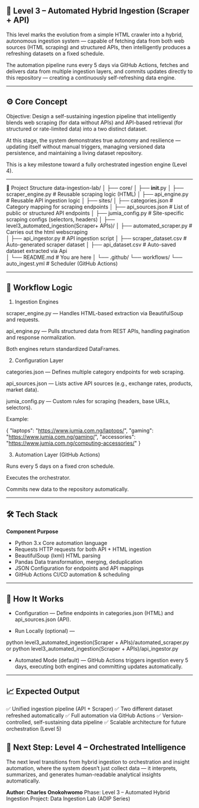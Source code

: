 ## 🧠 Level 3 – Automated Hybrid Ingestion (Scraper + API)

This level marks the evolution from a simple HTML crawler into a hybrid, autonomous ingestion system — capable of fetching data from both web sources (HTML scraping) and structured APIs, then intelligently produces a refreshing datasets on a fixed schedule.

The automation pipeline runs every 5 days via GitHub Actions, fetches and delivers data from multiple ingestion layers, and commits updates directly to this repository — creating a continuously self-refreshing data engine.

--------

## ⚙️ Core Concept

Objective:
Design a self-sustaining ingestion pipeline that intelligently blends web scraping (for data without APIs) and API-based retrieval (for structured or rate-limited data) into a two distinct dataset.

At this stage, the system demonstrates true autonomy and resilience — updating itself without manual triggers, managing versioned data persistence, and maintaining a living dataset repository.

This is a key milestone toward a fully orchestrated ingestion engine (Level 4).

----------

🧩 Project Structure
data-ingestion-lab/
│
├── core/
│   ├── __init__.py
│   ├── scraper_engine.py          # Reusable scraping logic (HTML)
│   ├── api_engine.py              # Reusable API ingestion logic
│
├── sites/
│   ├── categories.json            # Category mapping for scraping endpoints
│   ├── api_sources.json           # List of public or structured API endpoints
│   ├── jumia_config.py            # Site-specific scraping configs (selectors, headers)
│
├── level3_automated_ingestion(Scraper+ APIs)/
│   ├── automated_scraper.py       # Carries out the html webscraping  
│   ├── api_ingestor.py            # API ingestion script 
│   ├── scraper_dataset.csv        # Auto-generated scraper dataset
│   ├── api_dataset.csv            # Auto-saved dataset extracted via Api       
│   └── README.md                  # You are here
│
└── .github/
    └── workflows/
        └── auto_ingest.yml        # Scheduler (GitHub Actions)

------------

## 🧠 Workflow Logic
1. Ingestion Engines

scraper_engine.py — Handles HTML-based extraction via BeautifulSoup and requests.

api_engine.py — Pulls structured data from REST APIs, handling pagination and response normalization.

Both engines return standardized DataFrames.  

2. Configuration Layer

categories.json — Defines multiple category endpoints for web scraping.

api_sources.json — Lists active API sources (e.g., exchange rates, products, market data).

jumia_config.py — Custom rules for scraping (headers, base URLs, selectors).

Example:

{
  "laptops": "https://www.jumia.com.ng/laptops/",
  "gaming": "https://www.jumia.com.ng/gaming/",
  "accessories": "https://www.jumia.com.ng/computing-accessories/"
}
 
3. Automation Layer (GitHub Actions)

Runs every 5 days on a fixed cron schedule.

Executes the orchestrator.

Commits new data to the repository automatically.

---------

## 🛠️ Tech Stack
**Component	Purpose**
- Python 3.x	Core automation language
- Requests	HTTP requests for both API + HTML ingestion
- BeautifulSoup (lxml)	HTML parsing
- Pandas	Data transformation, merging, deduplication
- JSON	Configuration for endpoints and API mappings
- GitHub Actions	CI/CD automation & scheduling

----------

## 🚀 How It Works

- Configuration — Define endpoints in categories.json (HTML) and api_sources.json (API).

- Run Locally (optional) —

python level3_automated_ingestion(Scraper + APIs)/automated_scraper.py
or
python level3_automated_ingestion(Scraper + APIs)/api_ingestor.py
 
- Automated Mode (default) —
GitHub Actions triggers ingestion every 5 days, executing both engines and committing updates automatically.

--------

## 📈 Expected Output

✅ Unified ingestion pipeline (API + Scraper)
✅ Two different dataset refreshed automatically
✅ Full automation via GitHub Actions
✅ Version-controlled, self-sustaining data pipeline
✅ Scalable architecture for future orchestration (Level 5)


## 🧭 Next Step: Level 4 – Orchestrated Intelligence

The next level transitions from hybrid ingestion to orchestration and insight automation, where the system doesn’t just collect data — it interprets, summarizes, and generates human-readable analytical insights automatically.

**Author: Charles Onokohwomo**
Phase: Level 3 – Automated Hybrid Ingestion
Project: Data Ingestion Lab (ADIP Series)
